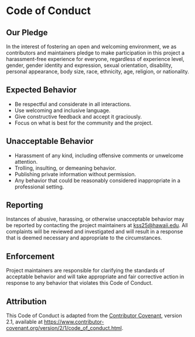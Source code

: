 # Code of Conduct

## Our Pledge
In the interest of fostering an open and welcoming environment, we as contributors and maintainers pledge to make participation in this project a harassment-free experience for everyone, regardless of experience level, gender, gender identity and expression, sexual orientation, disability, personal appearance, body size, race, ethnicity, age, religion, or nationality.

## Expected Behavior
- Be respectful and considerate in all interactions.
- Use welcoming and inclusive language.
- Give constructive feedback and accept it graciously.
- Focus on what is best for the community and the project.

## Unacceptable Behavior
- Harassment of any kind, including offensive comments or unwelcome attention.
- Trolling, insulting, or demeaning behavior.
- Publishing private information without permission.
- Any behavior that could be reasonably considered inappropriate in a professional setting.

## Reporting
Instances of abusive, harassing, or otherwise unacceptable behavior may be reported by contacting the project maintainers at kss25@hawaii.edu. All complaints will be reviewed and investigated and will result in a response that is deemed necessary and appropriate to the circumstances.

## Enforcement
Project maintainers are responsible for clarifying the standards of acceptable behavior and will take appropriate and fair corrective action in response to any behavior that violates this Code of Conduct.

## Attribution
This Code of Conduct is adapted from the [Contributor Covenant](https://www.contributor-covenant.org/), version 2.1, available at https://www.contributor-covenant.org/version/2/1/code_of_conduct.html.
